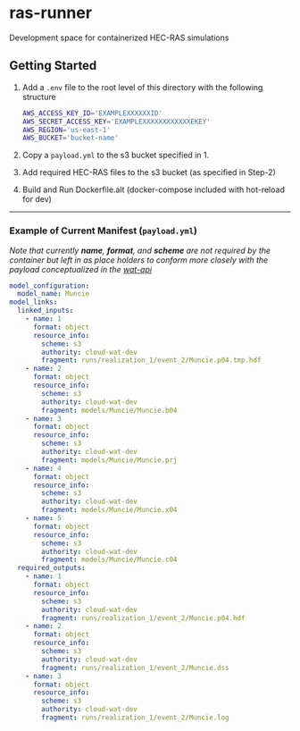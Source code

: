 # ras-runner

Development space for containerized HEC-RAS simulations

## Getting Started

1. Add a `.env` file to the root level of this directory with the following structure

   ```bash
   AWS_ACCESS_KEY_ID='EXAMPLEXXXXXXID'
   AWS_SECRET_ACCESS_KEY='EXAMPLEXXXXXXXXXXXXEKEY'
   AWS_REGION='us-east-1'
   AWS_BUCKET='bucket-name'
   ```

2. Copy a `payload.yml` to the s3 bucket specified in 1.

3. Add required HEC-RAS files to the s3 bucket (as specified in Step-2)

4. Build and Run Dockerfile.alt (docker-compose included with hot-reload for dev)

---

### Example of Current Manifest (`payload.yml`)

_Note that currently **name**, **format**, and **scheme** are not required by the container but left in as place holders to conform more closely with the payload conceptualized in the [wat-api](https://github.com/USACE/wat-api/blob/768aa27753a1337cc7a3cdfa059f43ca202da433/configs/ras-runner_payload.yml#L1)_

```yaml
model_configuration:
  model_name: Muncie
model_links:
  linked_inputs:
    - name: 1
      format: object
      resource_info:
        scheme: s3
        authority: cloud-wat-dev
        fragment: runs/realization_1/event_2/Muncie.p04.tmp.hdf
    - name: 2
      format: object
      resource_info:
        scheme: s3
        authority: cloud-wat-dev
        fragment: models/Muncie/Muncie.b04
    - name: 3
      format: object
      resource_info:
        scheme: s3
        authority: cloud-wat-dev
        fragment: models/Muncie/Muncie.prj
    - name: 4
      format: object
      resource_info:
        scheme: s3
        authority: cloud-wat-dev
        fragment: models/Muncie/Muncie.x04
    - name: 5
      format: object
      resource_info:
        scheme: s3
        authority: cloud-wat-dev
        fragment: models/Muncie/Muncie.c04
  required_outputs:
    - name: 1
      format: object
      resource_info:
        scheme: s3
        authority: cloud-wat-dev
        fragment: runs/realization_1/event_2/Muncie.p04.hdf
    - name: 2
      format: object
      resource_info:
        scheme: s3
        authority: cloud-wat-dev
        fragment: runs/realization_1/event_2/Muncie.dss
    - name: 3
      format: object
      resource_info:
        scheme: s3
        authority: cloud-wat-dev
        fragment: runs/realization_1/event_2/Muncie.log
```
